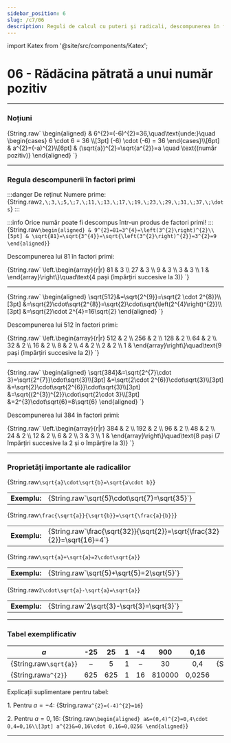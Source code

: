 ```yaml
---
sidebar_position: 6
slug: /c7/06
description: Reguli de calcul cu puteri şi radicali, descompunerea în factori primi.
---
```

import Katex from '@site/src/components/Katex';

# 06 - Rădăcina pătrată a unui număr pozitiv
---
### Noțiuni

<Katex>
{String.raw`
\begin{aligned}
& 6^{2}=(-6)^{2}=36,\quad\text{unde:}\quad
\begin{cases}
6 \cdot 6 = 36 \\[3pt]
(-6) \cdot (-6) = 36
\end{cases}\\[6pt]
& a^{2}=(-a)^{2}\\[6pt]
& (\sqrt{a})^{2}=\sqrt{a^{2}}=a \quad \text{(numǎr pozitiv)}
\end{aligned}
`}
</Katex>

---

### Regula descompunerii în factori primi

:::danger De reținut
Numere prime:  
<Katex>{String.raw`2,\;3,\;5,\;7,\;11,\;13,\;17,\;19,\;23,\;29,\;31,\;37,\;\dots`}</Katex>
:::

:::info
Orice numǎr poate fi descompus într-un produs de factori primi!
:::
<Katex>
{String.raw`
\begin{aligned}
& 9^{2}=81=3^{4}=\left(3^{2}\right)^{2}\\[5pt]
& \sqrt{81}=\sqrt{3^{4}}=\sqrt{\left(3^{2}\right)^{2}}=3^{2}=9
\end{aligned}
`}
</Katex>

Descompunerea lui 81 în factori primi:

<Katex>
{String.raw`
\left.\begin{array}{r|r}
81 & 3 \\
27 & 3 \\
9 & 3 \\
3 & 3 \\
1 &  
\end{array}\right\}\quad\text{4 pași (împărțiri succesive la 3)}
`}
</Katex>

---

<Katex>
{String.raw`
\begin{aligned}
\sqrt{512}&=\sqrt{2^{9}}=\sqrt{2 \cdot 2^{8}}\\[3pt]
&=\sqrt{2}\cdot\sqrt{2^{8}}=\sqrt{2}\cdot\sqrt{\left(2^{4}\right)^{2}}\\[3pt]
&=\sqrt{2}\cdot 2^{4}=16\sqrt{2}
\end{aligned}
`}
</Katex>

Descompunerea lui 512 în factori primi:

<Katex>
{String.raw`
\left.\begin{array}{r|r}
512 & 2 \\
256 & 2 \\
128 & 2 \\
64 & 2 \\
32 & 2 \\
16 & 2 \\
8 & 2 \\
4 & 2 \\
2 & 2 \\
1 & 
\end{array}\right\}\quad\text{9 pași (împărțiri succesive la 2)}
`}
</Katex>

---

<Katex>
{String.raw`
\begin{aligned}
\sqrt{384}&=\sqrt{2^{7}\cdot 3}=\sqrt{2^{7}}\cdot\sqrt{3}\\[3pt]
&=\sqrt{2\cdot 2^{6}}\cdot\sqrt{3}\\[3pt]
&=\sqrt{2}\cdot\sqrt{2^{6}}\cdot\sqrt{3}\\[3pt]
&=\sqrt{(2^{3})^{2}}\cdot\sqrt{2\cdot 3}\\[3pt]
&=2^{3}\cdot\sqrt{6}=8\sqrt{6}
\end{aligned}
`}
</Katex>

Descompunerea lui 384 în factori primi:

<Katex>
{String.raw`
\left.\begin{array}{r|r}
384 & 2 \\
192 & 2 \\
96 & 2 \\
48 & 2 \\
24 & 2 \\
12 & 2 \\
6 & 2 \\
3 & 3 \\
1 &  
\end{array}\right\}\quad\text{8 pași (7 împărțiri succesive la 2 și o împǎrțire la 3)}
`}
</Katex>

---

### Proprietăți importante ale radicalilor

<Katex>{String.raw`\sqrt{a}\cdot\sqrt{b}=\sqrt{a\cdot b}`}</Katex>
  <table><tr><td><strong>Exemplu:</strong></td><td><Katex>{String.raw`\sqrt{5}\cdot\sqrt{7}=\sqrt{35}`}</Katex></td></tr></table>

<Katex>{String.raw`\frac{\sqrt{a}}{\sqrt{b}}=\sqrt{\frac{a}{b}}`}</Katex>
  <table><tr><td><strong>Exemplu:</strong></td><td><Katex>{String.raw`\frac{\sqrt{32}}{\sqrt{2}}=\sqrt{\frac{32}{2}}=\sqrt{16}=4`}</Katex></td></tr></table>

<Katex>{String.raw`\sqrt{a}+\sqrt{a}=2\cdot\sqrt{a}`}</Katex>
  <table><tr><td><strong>Exemplu:</strong></td><td><Katex>{String.raw`\sqrt{5}+\sqrt{5}=2\sqrt{5}`}</Katex></td></tr></table>

<Katex>{String.raw`2\cdot\sqrt{a}-\sqrt{a}=\sqrt{a}`}</Katex>
  <table><tr><td><strong>Exemplu:</strong></td><td><Katex>{String.raw`2\sqrt{3}-\sqrt{3}=\sqrt{3}`}</Katex></td></tr></table>

---

### Tabel exemplificativ

| $a$           | -25 | 25 | 1 | -4 | 900 | 0,16 | 6        |
|---------------|:---:|:--:|:-:|:--:|:---:|:----:|:--------:|
| <Katex>{String.raw`\sqrt{a}`}</Katex>   | –   | 5  | 1 | –  | 30  | 0,4  | <Katex>{String.raw`\sqrt{6}`}</Katex>  |
| <Katex>{String.raw`a^{2}`}</Katex>      | 625 | 625| 1 | 16 |810000|0,0256| 36 |

Explicații suplimentare pentru tabel:

1\. Pentru $a=-4$:
<Katex>{String.raw`a^{2}=(-4)^{2}=16`}</Katex>

2\. Pentru $a=0,16$:
<Katex>
{String.raw`
\begin{aligned}
a&=(0,4)^{2}=0,4\cdot 0,4=0,16\\[3pt]
a^{2}&=0,16\cdot 0,16=0,0256
\end{aligned}
`}
</Katex>

---